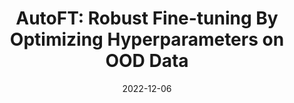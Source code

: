 ---
title: "AutoFT: Robust Fine-tuning By Optimizing Hyperparameters on OOD Data"
authors_before: "Huaxiu Yao*, "
authors_after: "*, Bochuan Cao, Yoonho Lee, Pang Wei Koh, Chelsea Finn"
award: ""
collection: publications
permalink: /publication/autoft
tldr: 'Wild-Time is a benchmark for real-world distribution shifts over time.
We curated five datasets that exhibit temporal shift and span diverse
applications and data modalities. We benchmark methods from the continual learning and domain generalization literature 
and find that no approach consistently outperforms ERM.'
date: 2022-12-06
venue: 'NeurIPS 2022'
preprint: 'arXiv' 
header: 
  teaser: 'papers/wildtime/wildtime.png'
paper: 'https://arxiv.org/abs/2306.04974'
code: 'https://github.com/huaxiuyao/Wild-Time' 
twitter: 'https://x.com/HuaxiuYaoML/status/1597126543486070784?s=20'
link: 'https://wild-time.github.io'
video: ''
categories:
  - Robustness
  - Benchmarks
  - Selected Papers
---